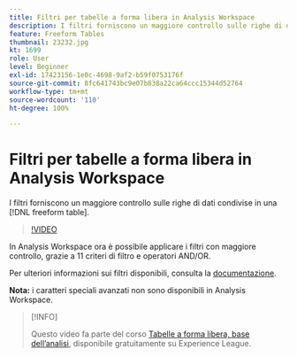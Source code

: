 ```yaml
---
title: Filtri per tabelle a forma libera in Analysis Workspace
description: I filtri forniscono un maggiore controllo sulle righe di dati condivise in una tabella a forma libera.
feature: Freeform Tables
thumbnail: 23232.jpg
kt: 1699
role: User
level: Beginner
exl-id: 17423156-1e0c-4698-9af2-b59f0753176f
source-git-commit: 8fc641743bc9e07b838a22ca64ccc15344d52764
workflow-type: tm+mt
source-wordcount: '110'
ht-degree: 100%

---
```


# Filtri per tabelle a forma libera in Analysis Workspace

I filtri forniscono un maggiore controllo sulle righe di dati condivise in una [!DNL freeform table].

>[!VIDEO](https://video.tv.adobe.com/v/23232/?quality=12&learn=on)

In Analysis Workspace ora è possibile applicare i filtri con maggiore controllo, grazie a 11 criteri di filtro e operatori AND/OR.

Per ulteriori informazioni sui filtri disponibili, consulta la [documentazione](https://experienceleague.adobe.com/docs/analytics-platform/using/cja-workspace/visualizations/freeform-table/pagination-filtering-sorting.html?lang=it#cja-workspace).

**Nota:** i caratteri speciali avanzati non sono disponibili in Analysis Workspace.

>[!INFO]
>
> Questo video fa parte del corso [Tabelle a forma libera, base dell’analisi](https://experienceleague.adobe.com/?recommended=Analytics-U-1-2020.3&amp;lang=it), disponibile gratuitamente su Experience League.

